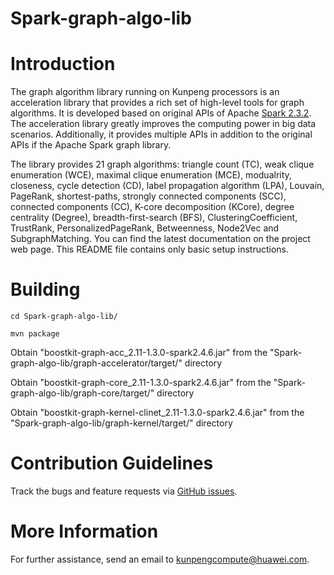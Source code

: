# Spark-graph-algo-lib



Introduction
============

The graph algorithm library running on Kunpeng processors is an acceleration library that provides a rich set of high-level tools for graph algorithms. It is developed based on original APIs of Apache [Spark 2.3.2](https://github.com/apache/spark/tree/v2.3.2). The acceleration library greatly improves the computing power in big data scenarios. Additionally, it provides multiple APIs in addition to the original APIs if the Apache Spark graph library.

The library provides 21 graph algorithms: triangle count (TC), weak clique enumeration (WCE), maximal clique enumeration (MCE), modualrity, closeness, cycle detection (CD), label propagation algorithm (LPA), Louvain, PageRank, shortest-paths, strongly connected components (SCC), connected components (CC), K-core decomposition (KCore), degree centrality (Degree), breadth-first-search (BFS), ClusteringCoefficient, TrustRank, PersonalizedPageRank, Betweenness, Node2Vec and SubgraphMatching. You can find the latest documentation on the project web page. This README file contains only basic setup instructions.





Building
========

    cd Spark-graph-algo-lib/
 
    mvn package

 Obtain "boostkit-graph-acc_2.11-1.3.0-spark2.4.6.jar" from the "Spark-graph-algo-lib/graph-accelerator/target/" directory

 Obtain "boostkit-graph-core_2.11-1.3.0-spark2.4.6.jar" from the "Spark-graph-algo-lib/graph-core/target/" directory
 
 Obtain "boostkit-graph-kernel-clinet_2.11-1.3.0-spark2.4.6.jar" from the "Spark-graph-algo-lib/graph-kernel/target/" directory
 


Contribution Guidelines
========

Track the bugs and feature requests via [GitHub issues](https://github.com/kunpengcompute/Spark-graph-algo-lib/issues).

More Information
========

For further assistance, send an email to kunpengcompute@huawei.com.
